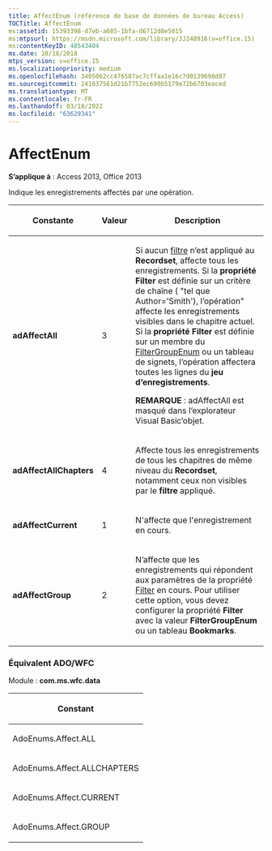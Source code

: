 ```yaml
---
title: AffectEnum (référence de base de données de bureau Access)
TOCTitle: AffectEnum
ms:assetid: 15393398-d7eb-a685-1bfa-d6712d8e5015
ms:mtpsurl: https://msdn.microsoft.com/library/JJ248916(v=office.15)
ms:contentKeyID: 48543404
ms.date: 10/18/2018
mtps_version: v=office.15
ms.localizationpriority: medium
ms.openlocfilehash: 3405062cc476587ac7cffaa1e16c7d0139698d87
ms.sourcegitcommit: 241637561d21b7752ec690b5179e72b6703eaced
ms.translationtype: MT
ms.contentlocale: fr-FR
ms.lasthandoff: 03/18/2022
ms.locfileid: "63629341"
---
```

# <a name="affectenum"></a>AffectEnum

**S’applique à** : Access 2013, Office 2013

Indique les enregistrements affectés par une opération.


<table>
<colgroup>
<col />
<col />
<col />
</colgroup>
<thead>
<tr class="header">
<th><p>Constante</p></th>
<th><p>Valeur</p></th>
<th><p>Description</p></th>
</tr>
</thead>
<tbody>
<tr class="odd">
<td><p><strong>adAffectAll</strong></p></td>
<td><p>3</p></td>
<td><p>Si aucun <a href="filter-property-ado.md">filtre</a> n’est appliqué au <strong>Recordset</strong>, affecte tous les enregistrements. Si la <strong>propriété Filter</strong> est définie sur un critère de chaîne ( &quot;tel que Author='Smith'), l’opération&quot; affecte les enregistrements visibles dans le chapitre actuel. Si la <strong>propriété Filter</strong> est définie sur un membre du <a href="filtergroupenum.md">FilterGroupEnum</a> ou un tableau de signets, l’opération affectera toutes les lignes du <strong>jeu d’enregistrements</strong>.</p><p><strong>REMARQUE</strong> : adAffectAll est masqué dans l’explorateur Visual Basic’objet.</p>
</td>
</tr>
<tr class="even">
<td><p><strong>adAffectAllChapters</strong></p></td>
<td><p>4</p></td>
<td><p>Affecte tous les enregistrements de tous les chapitres de même niveau du <strong>Recordset</strong>, notamment ceux non visibles par le <strong>filtre</strong> appliqué.</p></td>
</tr>
<tr class="odd">
<td><p><strong>adAffectCurrent</strong></p></td>
<td><p>1</p></td>
<td><p>N'affecte que l'enregistrement en cours.</p></td>
</tr>
<tr class="even">
<td><p><strong>adAffectGroup</strong></p></td>
<td><p>2</p></td>
<td><p>N’affecte que les enregistrements qui répondent aux paramètres de la propriété <a href="filter-property-ado.md">Filter</a> en cours. Pour utiliser cette option, vous devez configurer la propriété <strong>Filter</strong> avec la valeur <strong>FilterGroupEnum</strong> ou un tableau <strong>Bookmarks</strong>.</p></td>
</tr>
</tbody>
</table>


### <a name="adowfc-equivalent"></a>Équivalent ADO/WFC

Module : **com.ms.wfc.data**

<table>
<colgroup>
<col />
</colgroup>
<thead>
<tr class="header">
<th><p>Constant</p></th>
</tr>
</thead>
<tbody>
<tr class="odd">
<td><p>AdoEnums.Affect.ALL</p></td>
</tr>
<tr class="even">
<td><p>AdoEnums.Affect.ALLCHAPTERS</p></td>
</tr>
<tr class="odd">
<td><p>AdoEnums.Affect.CURRENT</p></td>
</tr>
<tr class="even">
<td><p>AdoEnums.Affect.GROUP</p></td>
</tr>
</tbody>
</table>


